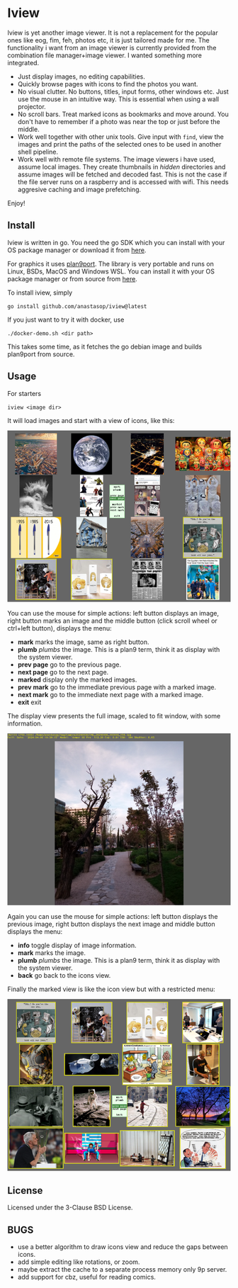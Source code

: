
# Iview

Iview is yet another image viewer. It is not a replacement for the popular ones like eog, fim, feh, photos etc, it is just tailored made for me. The functionality i want from an image viewer is currently provided from the combination file manager+image viewer. I wanted something more integrated.

- Just display images, no editing capabilities.
- Quickly browse pages with icons to find the photos you want.
- No visual clutter. No buttons, titles, input forms, other windows etc. Just use the mouse in an intuitive way. This is essential when using a wall projector.
- No scroll bars. Treat marked icons as bookmarks and move around. You don't have to remember if a photo was near the top or just before the middle.
- Work well together with other unix tools. Give input with `find`, view the images and print the paths of the selected ones to be used in another shell pipeline.
- Work well with remote file systems. The image viewers i have used, assume local images. They create thumbnails in _hidden_ directories and assume images will be fetched and decoded fast. This is not the case if the file server runs on a raspberry and is accessed with wifi. This needs aggresive caching and image prefetching.

Enjoy!

## Install

Iview is written in go. You need the go SDK which you can install with your OS package manager or download it from [here](https://go.dev/dl/).

For graphics it uses [plan9port](https://9fans.github.io/plan9port/). The library is very portable and runs on Linux, BSDs, MacOS and Windows WSL. You can install it with your OS package manager or from source from [here](https://github.com/9fans/plan9port).

To install iview, simply
```
go install github.com/anastasop/iview@latest
```

If you just want to try it with docker, use
```
./docker-demo.sh <dir path>
```

This takes some time, as it fetches the go debian image and builds plan9port from source.

## Usage

For starters
```
iview <image dir>
```

It will load images and start with a view of icons, like this:

![icons view](./doc/iconview.png)

You can use the mouse for simple actions: left button displays an image, right button marks an image and the middle button (click scroll wheel or ctrl+left button), displays the menu:

- **mark** marks the image, same as right button.
- **plumb** _plumbs_ the image. This is a plan9 term, think it as display with the system viewer.
- **prev page** go to the previous page.
- **next page** go to the next page.
- **marked** display only the marked images.
- **prev mark** go to the immediate previous page with a marked image.
- **next mark** go to the immediate next page with a marked image.
- **exit** exit

The display view presents the full image, scaled to fit window, with some information.

![display view](./doc/singleview.png)

Again you can use the mouse for simple actions: left button displays the previous image, right button displays the next image and middle button displays the menu:

- **info** toggle display of image information.
- **mark** marks the image.
- **plumb** _plumbs_ the image. This is a plan9 term, think it as display with the system viewer.
- **back** go back to the icons view.

Finally the marked view is like the icon view but with a restricted menu:

![marked view](./doc/markedview.png)

## License

Licensed under the 3-Clause BSD License.

## BUGS

- use a better algorithm to draw icons view and reduce the gaps between icons. 
- add simple editing like rotations, or zoom.
- maybe extract the cache to a separate process memory only 9p server.
- add support for cbz, useful for reading comics.
